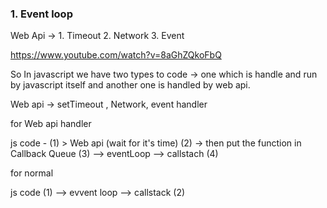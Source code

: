 
### 1. Event loop
 Web Api -> 1. Timeout
             2. Network
             3. Event

https://www.youtube.com/watch?v=8aGhZQkoFbQ
  


So In javascript we have two types to code -> one which is handle and  run by javascript itself and another one is handled by web api.

Web api -> setTimeout , Network, event handler

for Web api handler

js code - (1) > Web api (wait for it's time) (2) -> then put the function in Callback Queue  (3) --> eventLoop --> callstach (4)


for normal 

js code (1) --> evvent loop  --> callstack (2)
